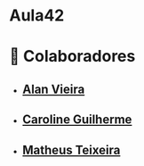 # Aula42
# 👥 Colaboradores

- ## [Alan Vieira](https://github.com/alansanvieira)
- ## [Caroline Guilherme](https://github.com/Caroline-githubb)
- ## [Matheus Teixeira](https://github.com/Kaoticz)
